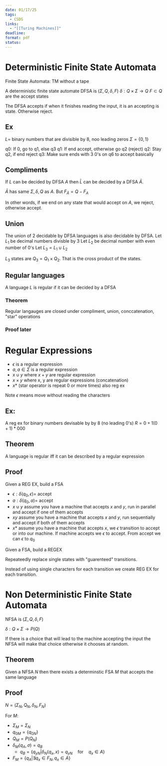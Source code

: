 ```yaml
---
date: 01/17/25
tags:
  - CSDS
links:
  - "[[Turing Machines]]"
deadline: 
format: pdf
status:
---
```

# Deterministic Finite State Automata
Finite State Automata: TM without a tape

A deterministic finite state automate DFSA is $(\Sigma , Q, \delta , F)$
$\delta : Q\times\Sigma\rightarrow Q$
$F\subset Q$ are the accept states

The DFSA accepts if when it finishes reading the input, it is an accepting is state. Otherwise reject.
## Ex
$L=$ binary numbers that are divisible by $8$, noo leading zeros
$\Sigma = \{0,1\}$

q0: If 0, go to q1, else q3
q1: If end accept, otherwise go q2 (reject)
q2: Stay q2, if end reject
q3: Make sure ends with 3 0's on q6 to accept basically

## Compliments
If $L$ can be decided by DFSA $A$ then $\bar L$ can be decided by a DFSA $\bar A$.

$\bar A$ has same $\Sigma , \delta , Q$ as $A$. But $F_{\bar A}=Q-F_{A}$

In other words, if we end on any state that would accept on $A$, we reject, otherwise accept.

## Union
The union of 2 decidable by DFSA languages is also decidable by DFSA.
Let $L_{1}$ be decimal numbers divisble by 3
Let $L_{2}$ be decimal number with even number of 0's 
Let $L_{3}=L_{1}\cup L_{2}$

$L_3$ states are $Q_{3}=Q_{1}\times Q_{2}$. That is the cross product of the states.

## Regular languages
A language $L$ is regular if it can be decided by a DFSA

### Theorem
Regular langauges are closed under compliment, union, conccatenation, "star" operations

### Proof later

# Regular Expressions
- $\epsilon$ is a regular expression
- $a, a\in\Sigma$ is a regular expression
- $x\cup y$ where $x+y$ are regular expression
- $x \times y$ where x, y are regular expressions (concatenation)
- $x*$ (star operator is repeat 0 or more times) also reg ex

Note $\epsilon$ means move without reading the characters

## Ex:
A reg ex for binary numbers devisable by by 8 (no leading 0's)
$R=0+1(0+1)*000$
## Theorem
A language is regular iff it can be described by a regular expression

## Proof
Given a REG EX, build a FSA

- $\epsilon:\delta(q_{0},\epsilon)=$ accept
- $a:\delta(q_{0},a)=$ accept
- $x\cup y$ assume you have a machine that accepts $x$ and $y$, run in parallel and accept if one of them accepts
- $xy$ assume you have a machine that accepts $x$ and $y$, run sequentially and accept if both of them accepts
- $x*$ assume you have a machine that accepts $x$, we $\epsilon$ transition to accept or into our machine. If machine accepts we $\epsilon$ to accept. From accept we can $\epsilon$ to $q_{0}$

Given a FSA, build a REGEX

Repeateedly replace single states with "guarenteed" transitions.

Instead of using single characters for each transition we create REG EX for each transition.


# Non Deterministic Finite State Automata
NFSA is $(\Sigma, Q,\delta, F)$

$\delta : Q\times\Sigma\rightarrow P(Q)$


If there is a choice that will lead to the machine accepting the input the NFSA will make that choice otherwise it chooses at random.

## Theorem
Given a NFSA $N$ then there exists a determinstic FSA $M$ that accepts the same language

## Proof
$N=(\Sigma_{N},Q_{N},\delta_{N},F_{N})$

For $M$:

- $\Sigma_{M}=\Sigma_{N}$
- $q_{0M}=\{q_{0N}\}$
- $Q_{M}=P(Q_{N})$
- $\delta_{M}(q_{A},\sigma)=q_{B}$
  - $q_{B}=\{q_{yN}|\delta_{N}(q_{x},x)=q_{yN}\quad \text{for} \quad q_{x}\in A\}$
- $F_{M} =\{q_{A}|\exists q_{x}\in F_{N},q_{x}\in A\}$